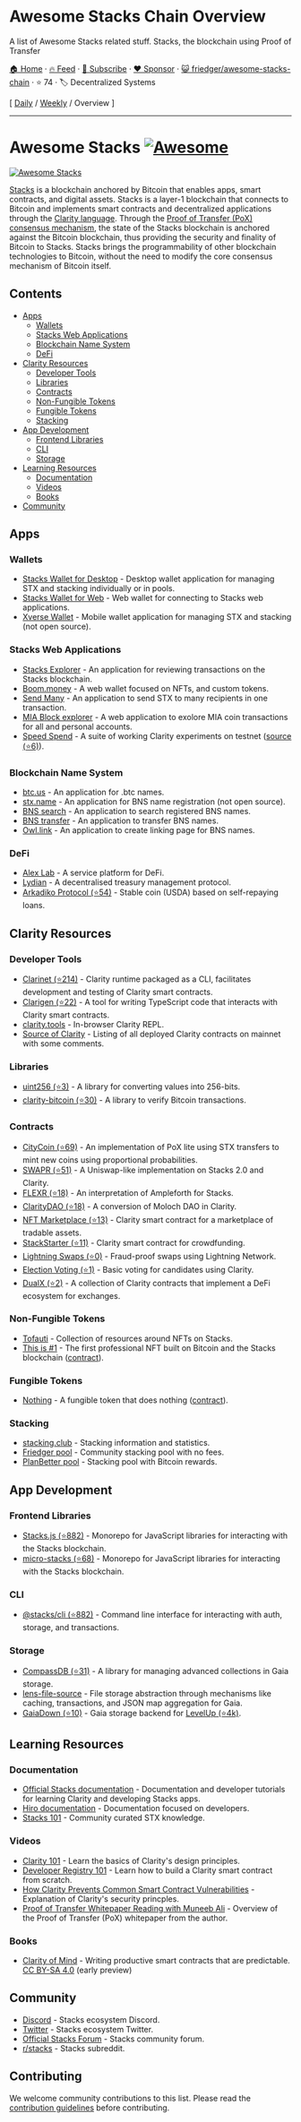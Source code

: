 # Awesome Stacks Chain Overview

A list of Awesome Stacks related stuff. Stacks, the blockchain using Proof of Transfer

[🏠 Home](/README.md) · [🔥 Feed](https://www.trackawesomelist.com/friedger/awesome-stacks-chain/rss.xml) · [📮 Subscribe](https://trackawesomelist.us17.list-manage.com/subscribe?u=d2f0117aa829c83a63ec63c2f&id=36a103854c) · [❤️  Sponsor](https://github.com/sponsors/theowenyoung) · [😺 friedger/awesome-stacks-chain](https://github.com/friedger/awesome-stacks-chain) · ⭐ 74 · 🏷️ Decentralized Systems

[ [Daily](/content/friedger/awesome-stacks-chain/README.md) / [Weekly](/content/friedger/awesome-stacks-chain/week/README.md) / Overview ]

---

# Awesome Stacks [![Awesome](https://awesome.re/badge.svg)](https://awesome.re)

[![Awesome Stacks](https://github.com/friedger/awesome-stacks-chain/raw/main/img/awesome-stacks.png "Awesome Stacks")](https://www.stacks.co)

[Stacks](https://www.stacks.co/what-is-stacks) is a blockchain anchored by Bitcoin that enables apps, smart contracts, and digital assets. Stacks is a layer-1 blockchain that connects to Bitcoin and implements smart contracts and decentralized applications through the [Clarity language](https://clarity-lang.org/). Through the [Proof of Transfer (PoX) consensus mechanism](https://docs.stacks.co/understand-stacks/proof-of-transfer), the state of the Stacks blockchain is anchored against the Bitcoin blockchain, thus providing the security and finality of Bitcoin to Stacks. Stacks brings the programmability of other blockchain technologies to Bitcoin, without the need to modify the core consensus mechanism of Bitcoin itself.

<!-- START doctoc generated TOC please keep comment here to allow auto update -->

<!-- DON'T EDIT THIS SECTION, INSTEAD RE-RUN doctoc TO UPDATE -->

## Contents

*   [Apps](#apps)
    *   [Wallets](#wallets)
    *   [Stacks Web Applications](#stacks-web-applications)
    *   [Blockchain Name System](#blockchain-name-system)
    *   [DeFi](#defi)
*   [Clarity Resources](#clarity-resources)
    *   [Developer Tools](#developer-tools)
    *   [Libraries](#libraries)
    *   [Contracts](#contracts)
    *   [Non-Fungible Tokens](#non-fungible-tokens)
    *   [Fungible Tokens](#fungible-tokens)
    *   [Stacking](#stacking)
*   [App Development](#app-development)
    *   [Frontend Libraries](#frontend-libraries)
    *   [CLI](#cli)
    *   [Storage](#storage)
*   [Learning Resources](#learning-resources)
    *   [Documentation](#documentation)
    *   [Videos](#videos)
    *   [Books](#books)
*   [Community](#community)

<!-- END doctoc generated TOC please keep comment here to allow auto update -->

## Apps

### Wallets

*   [Stacks Wallet for Desktop](https://www.hiro.so/wallet/install-desktop) - Desktop wallet application for managing STX and stacking individually or in pools.
*   [Stacks Wallet for Web](https://www.hiro.so/wallet/install-web) - Web wallet for connecting to Stacks web applications.
*   [Xverse Wallet](https://www.secretkeylabs.com/) - Mobile wallet application for managing STX and stacking (not open source).

### Stacks Web Applications

*   [Stacks Explorer](https://explorer.stacks.co/?chain=mainnet) - An application for reviewing transactions on the Stacks blockchain.
*   [Boom.money](https://boom.money) - A web wallet focused on NFTs, and custom tokens.
*   [Send Many](https://sendstx.com) - An application to send STX to many recipients in one transaction.
*   [MIA Block explorer](http://miamining.com) - A web application to exolore MIA coin transactions for all and personal accounts.
*   [Speed Spend](https://speed-spend.org) - A suite of working Clarity experiments on testnet ([source (⭐6)](https://github.com/friedger/speed-spend)).

### Blockchain Name System

*   [btc.us](https://btc.us) - An application for .btc names.
*   [stx.name](https://stx.name) - An application for BNS name registration (not open source).
*   [BNS search](https://www.bnssearch.com/) - An application to search registered BNS names.
*   [BNS transfer](https://www.bnstransfer.com) - An application to transfer BNS names.
*   [Owl.link](https://owl.link) - An application to create linking page for BNS names.

### DeFi

*   [Alex Lab](https://app.alexlab.co) - A service platform for DeFi.
*   [Lydian](https://app.lydian.xyz) - A decentralised treasury management protocol.
*   [Arkadiko Protocol (⭐54)](https://github.com/arkadiko-dao/arkadiko) - Stable coin (USDA) based on self-repaying loans.

## Clarity Resources

### Developer Tools

*   [Clarinet (⭐214)](https://github.com/hirosystems/clarinet) - Clarity runtime packaged as a CLI, facilitates development and testing of Clarity smart contracts.
*   [Clarigen (⭐22)](https://github.com/obylabs/clarigen) - A tool for writing TypeScript code that interacts with Clarity smart contracts.
*   [clarity.tools](https://clarity.tools) - In-browser Clarity REPL.
*   [Source of Clarity](https://source-of-clarity.com) - Listing of all deployed Clarity contracts on mainnet with some comments.

### Libraries

*   [uint256 (⭐3)](https://github.com/KStasi/clarity-uint256-lib) - A library for converting values into 256-bits.
*   [clarity-bitcoin (⭐30)](https://github.com/jcnelson/clarity-bitcoin) - A library to verify Bitcoin transactions.

### Contracts

*   [CityCoin (⭐69)](https://github.com/citycoins/citycoin) - An implementation of PoX lite using STX transfers to mint new coins using proportional probabilities.
*   [SWAPR (⭐51)](https://github.com/psq/swapr) - A Uniswap-like implementation on Stacks 2.0 and Clarity.
*   [FLEXR (⭐18)](https://github.com/psq/flexr) - An interpretation of Ampleforth for Stacks.
*   [ClarityDAO (⭐18)](https://github.com/friedger/clarity-dao) - A conversion of Moloch DAO in Clarity.
*   [NFT Marketplace (⭐13)](https://github.com/friedger/clarity-marketplace/blob/master/contracts/market.clar) - Clarity smart contract for a marketplace of tradable assets.
*   [StackStarter (⭐11)](https://github.com/MarvinJanssen/stackstarter/blob/master/contracts/stackstarter.clar) - Clarity smart contract for crowdfunding.
*   [Lightning Swaps (⭐0)](https://github.com/radicleart/clarity-rstack/blob/master/contracts/lightning-swaps-v1.clar) - Fraud-proof swaps using Lightning Network.
*   [Election Voting (⭐1)](https://github.com/elbaruni/clarity-election/blob/master/contracts/election.clar) - Basic voting for candidates using Clarity.
*   [DualX (⭐2)](https://github.com/westridgeblockchain/dualX) - A collection of Clarity contracts that implement a DeFi ecosystem for exchanges.

### Non-Fungible Tokens

*   [Tofauti](https://www.tofauti.net) - Collection of resources around NFTs on Stacks.
*   [This is #1](https://www.thisisnumberone.com) - The first professional NFT built on Bitcoin and the Stacks blockchain ([contract](https://explorer.stacks.co/txid/SP3QSAJQ4EA8WXEDSRRKMZZ29NH91VZ6C5X88FGZQ.thisisnumberone-v2?chain=mainnet)).

### Fungible Tokens

*   [Nothing](https://www.nothingtoken.com/) - A fungible token that does nothing ([contract](https://explorer.stacks.co/txid/0x022bed728d648ff1a68036c40f3aff8136ee22fee18380731df0ab9d76d3c4a9?chain=mainnet)).

### Stacking

*   [stacking.club](https://stacking.club) - Stacking information and statistics.
*   [Friedger pool](https://pool.friedger.de/) - Community stacking pool with no fees.
*   [PlanBetter pool](https://planbetter.org/) - Stacking pool with Bitcoin rewards.

## App Development

### Frontend Libraries

*   [Stacks.js (⭐882)](https://github.com/hirosystems/stacks.js) - Monorepo for JavaScript libraries for interacting with the Stacks blockchain.
*   [micro-stacks (⭐68)](https://github.com/fungible-systems/micro-stacks/) - Monorepo for JavaScript libraries for interacting with the Stacks blockchain.

### CLI

*   [@stacks/cli (⭐882)](https://github.com/hirosystems/stacks.js/tree/master/packages/cli) - Command line interface for interacting with auth, storage, and transactions.

### Storage

*   [CompassDB (⭐31)](https://github.com/eder-ai/compass-db) - A library for managing advanced collections in Gaia storage.
*   [lens-file-source](https://gitlab.com/MyLens/lens-file-source) - File storage abstraction through mechanisms like caching, transactions, and JSON map aggregation for Gaia.
*   [GaiaDown (⭐10)](https://github.com/AcidLeroy/gaiadown-ts) - Gaia storage backend for [LevelUp (⭐4k)](https://github.com/Level/levelup).

## Learning Resources

### Documentation

*   [Official Stacks documentation](https://docs.stacks.co/) - Documentation and developer tutorials for learning
    Clarity and developing Stacks apps.
*   [Hiro documentation](https://docs.hiro.so/) - Documentation focused on developers.
*   [Stacks 101](https://stacks101.com) - Community curated STX knowledge.

### Videos

*   [Clarity 101](https://youtu.be/lXJutQqDq3w) - Learn the basics of Clarity's design principles.
*   [Developer Registry 101](https://www.crowdcast.io/e/clarity-program) - Learn how to build a Clarity smart contract from scratch.
*   [How Clarity Prevents Common Smart Contract Vulnerabilities](https://www.youtube.com/watch?v=VYXhrwPsBws) - Explanation of Clarity's security princples.
*   [Proof of Transfer Whitepaper Reading with Muneeb Ali](https://www.youtube.com/watch?v=NY_eUrIcWOY\&t=3s) - Overview of the Proof of Transfer (PoX) whitepaper from the author.

### Books

*   [Clarity of Mind](https://book.clarity-lang.org/) - Writing productive smart contracts that are predictable. [CC BY-SA 4.0](https://creativecommons.org/licenses/by-sa/4.0/) (early preview)

## Community

*   [Discord](https://discord.gg/zrvWsQC) - Stacks ecosystem Discord.
*   [Twitter](https://twitter.com/stacks) - Stacks ecosystem Twitter.
*   [Official Stacks Forum](https://forum.stacks.org/) - Stacks community forum.
*   [r/stacks](https://www.reddit.com/r/stacks) - Stacks subreddit.

## Contributing

We welcome community contributions to this list. Please read the [contribution guidelines](https://github.com/friedger/awesome-stacks-chain/blob/main/README.md/contributing.md) before contributing.

